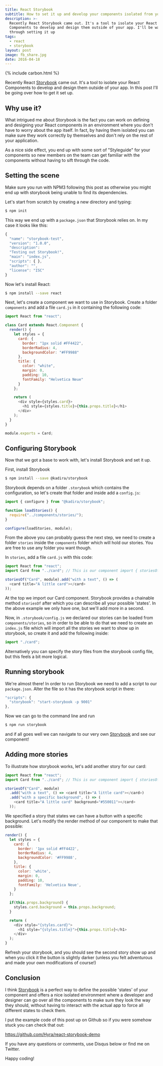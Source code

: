 ```yaml
---
title: React Storybook
subtitle: How to set it up and develop your components isolated from your app
description: >-
  Recently React Storybook came out. It's a tool to isolate your React
  Components to develop and design them outside of your app. I'll be walking
  through setting it up
tags:
  - react
  - storybook
layout: post
image: fb_share.jpg
date: 2016-04-18
---
```


{% include carbon.html %}

Recently React [Storybook][1] came out. It's a tool to isolate your React Components to develop and design them outside of your app. In this post I'll be going over how to get it set up.

## Why use it?

What intrigued me about Storybook is the fact you can work on defining and designing your React components in an environment where you don't have to worry about the app itself. In fact, by having them isolated you can make sure they work correctly by themselves and don't rely on the rest of your application.

As a nice side effect, you end up with some sort of "Styleguide" for your components so new members on the team can get familiar with the components without having to sift through the code.

<!-- Rectangle Ad -->

<!-- <center>
<ins class="adsbygoogle"
     style="display:inline-block;width:336px;height:280px"
     data-ad-client="ca-pub-0534492338431642"
     data-ad-slot="3199566305"></ins>
</center>
<script>
(adsbygoogle = window.adsbygoogle || []).push({});
</script> -->

## Setting the scene

Make sure you run with NPM3 following this post as otherwise you might end up with storybook being unable to find its dependencies.

Let's start from scratch by creating a new directory and typing:

```bash
$ npm init
```

This way we end up with a `package.json` that Storybook relies on. In my case it looks like this:

```javascript
{
  "name": "storybook-test",
  "version": "1.0.0",
  "description":
  "Testing out Storybook!",
  "main": "index.js",
  "scripts": { },
  "author": "",
  "license": "ISC"
}
```

Now let's install React:

```bash
$ npm install --save react
```

Next, let's create a component we want to use in Storybook. Create a folder `components` and add a file `card.js` in it containing the following code:

```javascript
import React from "react";

class Card extends React.Component {
  render() {
    let styles = {
      card: {
        border: "1px solid #FF4422",
        borderRadius: 4,
        backgroundColor: "#FF9988"
      },
      title: {
        color: "white",
        margin: 0,
        padding: 10,
        fontFamily: "Helvetica Neue"
      }
    };

    return (
      <div style={styles.card}>
        <h1 style={styles.title}>{this.props.title}</h1>
      </div>
    );
  }
}

module.exports = Card;
```

## Configuring Storybook

Now that we got a base to work with, let's install Storybook and set it up.

First, install Storybook

```bash
$ npm install --save @kadira/storybook
```

Storybook depends on a folder `.storybook` which contains the configuration, so let's create that folder and inside add a `config.js`:

```javascript
import { configure } from "@kadira/storybook";

function loadStories() {
  require("../components/stories/");
}

configure(loadStories, module);
```

From the above you can probably guess the next step, we need to create a folder `stories` inside the `components` folder which will hold our stories. You are free to use any folder you want though.

In `stories`, add a file `card.js` with this code:

```javascript
import React from "react";
import Card from "../card"; // This is our component import { storiesOf, action } from '@kadira/storybook';

storiesOf("Card", module).add("with a text", () => (
  <card title="A little card"></card>
));
```

At the top we import our Card component. Storybook provides a chainable method `storiesOf` after which you can describe all your possible 'states'. In the above example we only have one, but we'll add more in a second.

Now, in `.storybook/config.js` we declared our stories can be loaded from `components/stories`, so in order to be able to do that we need to create an `index.js` file which will import all the stories we want to show up in storybook, so create it and add the following inside:

```javascript
import "./card";
```

Alternatively you can specify the story files from the storybook config file, but this feels a bit more logical.

## Running storybook

We're almost there! In order to run Storybook we need to add a script to our `package.json`. Alter the file so it has the storybook script in there:

```javascript
"scripts": {
  "storybook": "start-storybook -p 9001"
},
```

Now we can go to the command line and run

```bash
$ npm run storybook
```

and if all goes well we can navigate to our very own [Storybook](http://localhost:9001) and see our component!

## Adding more stories

To illustrate how storybook works, let's add another story for our card:

```javascript
import React from "react";
import Card from "../card"; // This is our component import { storiesOf, action } from '@kadira/storybook';

storiesOf("Card", module)
  .add("with a text", () => <card title="A little card"></card>)
  .add("with a specific background", () => (
    <card title="A little card" background="#550011"></card>
  ));
```

We specified a story that states we can have a button with a specific background. Let's modify the render method of our component to make that possible:

```javascript
render() {
  let styles = {
    card: {
      border: '1px solid #FF4422',
      borderRadius: 4,
      backgroundColor: '#FF9988',
    },
    title: {
      color: 'white',
      margin: 0,
      padding: 10,
      fontFamily: 'Helvetica Neue',
    }
  };

  if(this.props.background) {
    styles.card.background = this.props.background;
  }

  return (
    <div style="{styles.card}">
      <h1 style="{styles.title}">{this.props.title}</h1>
    </div>
  );
}
```

Refresh your storybook, and you should see the second story show up and when you click it the button is slightly darker (unless you felt adventurous and made your own modifications of course!)

## Conclusion

I think [Storybook][1] is a perfect way to define the possible 'states' of your component and offers a nice isolated environment where a developer and designer can go over all the components to make sure they look the way they should, without having to interact with the actual app to force all different states to check them.

I put the example code of this post up on Github so if you were somehow stuck you can check that out:

<https://github.com/Hyra/react-storybook-demo>

If you have any questions or comments, use Disqus below or find me on Twitter.

Happy coding!

[1]: https://github.com/kadirahq/react-storybook
